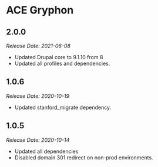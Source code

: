 # ACE Gryphon

2.0.0
--------------------------------------------------------------------------------
_Release Date: 2021-06-08_

- Updated Drupal core to 9.1.10 from 8
- Updated all profiles and dependencies.


1.0.6
--------------------------------------------------------------------------------
_Release Date: 2020-10-19_

- Updated stanford_migrate dependency.

1.0.5
--------------------------------------------------------------------------------
_Release Date: 2020-10-14_

- Updated all dependencies
- Disabled domain 301 redirect on non-prod environments.

